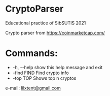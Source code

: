 # CryptoParser
Educational practice of SibSUTIS 2021

Crypto parser from https://coinmarketcap.com/

# Commands:
*  -h, --help  show this help message and exit
*  -find FIND  Find crypto info
*  -top TOP    Shows top n cryptos

e-mail: lilxtent@gmail.com
